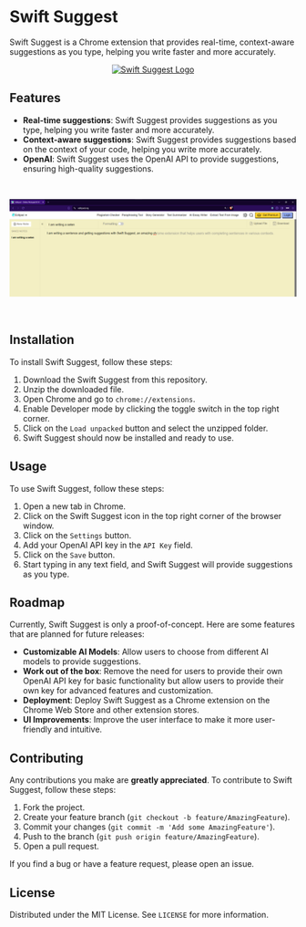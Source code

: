 # Swift Suggest
Swift Suggest is a Chrome extension that provides real-time, context-aware suggestions as you type, helping you write faster and more accurately.
<p align="center"><a href="" target="_blank" rel="noreferrer noopener"><img width="250" alt="Swift Suggest Logo" src="https://raw.githubusercontent.com/henrique-efonseca/swift-suggest.github.io/master/demo/swift-suggest-logo.png"></a></p>

## Features

- **Real-time suggestions**: Swift Suggest provides suggestions as you type, helping you write faster and more accurately.
- **Context-aware suggestions**: Swift Suggest provides suggestions based on the context of your code, helping you write more accurately.
- **OpenAI**: Swift Suggest uses the OpenAI API to provide suggestions, ensuring high-quality suggestions.

<br>

![screenshot](demo/demo_screenshot.png)

<br>

## Installation

To install Swift Suggest, follow these steps:

1. Download the Swift Suggest from this repository.
2. Unzip the downloaded file.
3. Open Chrome and go to `chrome://extensions`.
4. Enable Developer mode by clicking the toggle switch in the top right corner.
5. Click on the `Load unpacked` button and select the unzipped folder.
6. Swift Suggest should now be installed and ready to use.

## Usage

To use Swift Suggest, follow these steps:

1. Open a new tab in Chrome.
2. Click on the Swift Suggest icon in the top right corner of the browser window.
3. Click on the `Settings` button.
4. Add your OpenAI API key in the `API Key` field.
5. Click on the `Save` button.
6. Start typing in any text field, and Swift Suggest will provide suggestions as you type.

## Roadmap

Currently, Swift Suggest is only a proof-of-concept. 
Here are some features that are planned for future releases:

- **Customizable AI Models**: Allow users to choose from different AI models to provide suggestions.
- **Work out of the box**: Remove the need for users to provide their own OpenAI API key for basic functionality but allow users to provide their own key for advanced features and customization.
- **Deployment**: Deploy Swift Suggest as a Chrome extension on the Chrome Web Store and other extension stores.
- **UI Improvements**: Improve the user interface to make it more user-friendly and intuitive.


## Contributing

Any contributions you make are **greatly appreciated**. To contribute to Swift Suggest, follow these steps:

1. Fork the project.
2. Create your feature branch (`git checkout -b feature/AmazingFeature`).
3. Commit your changes (`git commit -m 'Add some AmazingFeature'`).
4. Push to the branch (`git push origin feature/AmazingFeature`).
5. Open a pull request.

If you find a bug or have a feature request, please open an issue.

## License

Distributed under the MIT License. See `LICENSE` for more information.




